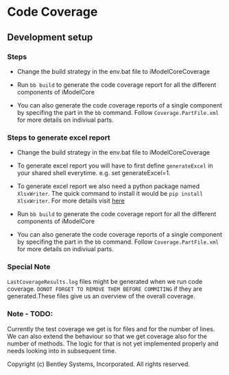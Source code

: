 # Code Coverage

## Development setup

### Steps

- Change the build strategy in the env.bat file to iModelCoreCoverage

- Run `bb build` to generate the code coverage report for all the different components of iModelCore

- You can also generate the code coverage reports of a single component by specifing the part in the `bb` command. Follow `Coverage.PartFile.xml` for more details on indiviual parts.

### Steps to generate excel report

- Change the build strategy in the env.bat file to iModelCoreCoverage

- To generate excel report you will have to first define `generateExcel` in your shared shell everytime. e.g. set generateExcel=1.

- To generate excel report we also need a python package named `XlsxWriter`. The quick command to install it would be `pip install XlsxWriter`. For more details visit [here](https://pypi.org/project/XlsxWriter/)

- Run `bb build` to generate the code coverage report for all the different components of iModelCore

- You can also generate the code coverage reports of a single component by specifing the part in the `bb` command. Follow `Coverage.PartFile.xml` for more details on indiviual parts.

### Special Note

`LastCoverageResults.log` files might be generated when we run code coverage. `DONOT FORGET TO REMOVE THEM BEFORE COMMITING` if they are generated.These files give us an overview of the overall coverage.

### Note - TODO:

Currently the test coverage we get is for files and for the number of lines. We can also extend the behaviour so that we get coverage also for the number of methods. The logic for that is not yet implemented properly and needs looking into in subsequent time.

Copyright (c) Bentley Systems, Incorporated. All rights reserved.
